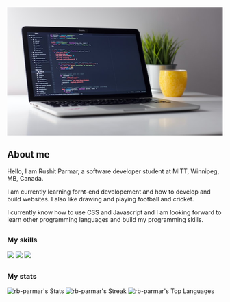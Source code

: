 <div align="center">
<img src="/image/laptop.jpg" style=" width:600px ; height:300px">
</div>


## About me

Hello, I am Rushit Parmar, a software developer student at MITT, Winnipeg, MB, Canada.

I am currently learning fornt-end developement and how to develop and build websites. 
I also like drawing and playing football and cricket.

I currently know how to use CSS and Javascript and I am looking forward to learn other programming languages and build my programming skills. 

##

### My skills

![](https://img.shields.io/badge/web-html-informational?style=for-the-badge&logo=html5&logoColor=white&color=00aaff)
![](https://img.shields.io/badge/web-css-informational?style=for-the-badge&logo=css3&logoColor=white&color=00aaff)
![](https://img.shields.io/badge/code-javascript-informational?style=for-the-badge&logo=javascript&logoColor=white&color=00aaff)

##

### My stats
![rb-parmar's Stats](https://github-readme-stats.vercel.app/api?username=rb-parmar&theme=vue-dark&show_icons=true&hide_border=true&count_private=true)
![rb-parmar's Streak](https://github-readme-streak-stats.herokuapp.com/?user=rb-parmar&theme=vue-dark&hide_border=true)
![rb-parmar's Top Languages](https://github-readme-stats.vercel.app/api/top-langs/?username=rb-parmar&theme=vue-dark&show_icons=true&hide_border=true&layout=compact)
